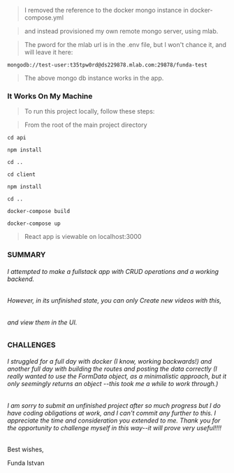 
>I removed the reference to the docker mongo instance in docker-compose.yml 

>and instead provisioned my own remote mongo server, using mlab. 

>The pword for the mlab url is in the .env file, but I won't chance it, and will leave it here:

`mongodb://test-user:t35tpw0rd@ds229878.mlab.com:29878/funda-test
`

>The above mongo db instance works in the app.

### It Works On My Machine

>To run this project locally, follow these steps:

>From the root of the main project directory

`cd api`

`npm install`

`cd ..`

`cd client`

`npm install`

 `cd ..`
 
 `docker-compose build`
 
 `docker-compose up`

>React app is viewable on localhost:3000

### SUMMARY
###### I attempted to make a fullstack app with CRUD operations and a working backend. 
###### However, in its unfinished state, you can only Create new videos with this, 
###### and view them in the UI.

### CHALLENGES
###### I struggled for a full day with docker (I know, working backwards!) and another full day with building the routes and posting the data correctly (I really wanted to use the FormData object, as a minimalistic approach, but it only seemingly returns an object --this took me a while to work through.)

###### I am sorry to submit an unfinished project after so much progress but I do have coding obligations at work, and I can't commit any further to this. I appreciate the time and consideration you extended to me. Thank you for the opportunity to challenge myself in this way--it will prove very useful!!!!

Best wishes,

Funda Istvan
